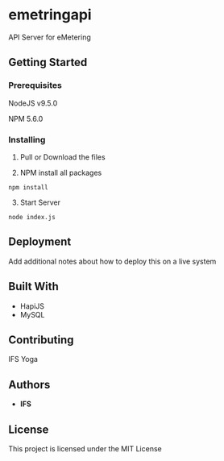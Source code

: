 # emetringapi

API Server for eMetering

## Getting Started

### Prerequisites

NodeJS v9.5.0

NPM 5.6.0

### Installing

1. Pull or Download the files

2. NPM install all packages
```
npm install
```

3. Start Server

```
node index.js
```

## Deployment

Add additional notes about how to deploy this on a live system

## Built With

* HapiJS
* MySQL

## Contributing

IFS Yoga

## Authors

* **IFS**

## License

This project is licensed under the MIT License
